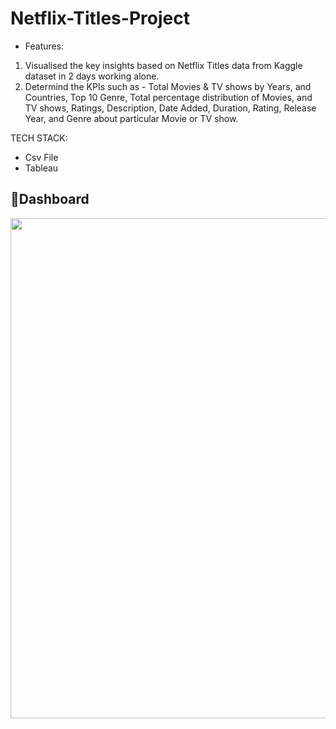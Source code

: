 # Netflix-Titles-Project

* Features:
1. Visualised the key insights based on Netflix Titles data from Kaggle dataset in 2 days working alone.
2. Determind the KPIs such as - Total Movies & TV shows by Years, and Countries, Top 10 Genre, Total percentage distribution of Movies, and TV shows, Ratings, Description, Date Added, Duration, Rating, Release Year, and Genre about particular Movie or TV show.


TECH STACK: 
- Csv File
- Tableau


📃Dashboard
---
<img src="https://github.com/reema08/Netflix-Titles-Project/assets/109653833/8e235afd-4575-46b5-8d57-faada2d6fa25" width="800" hight="1000" />
